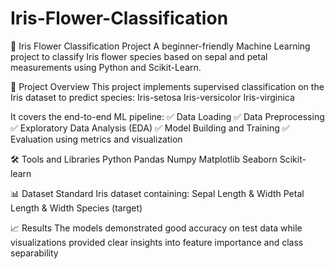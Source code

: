 # Iris-Flower-Classification

🌸 Iris Flower Classification Project
A beginner-friendly Machine Learning project to classify Iris flower species based on sepal and petal measurements using Python and Scikit-Learn.


📌 Project Overview
This project implements supervised classification on the Iris dataset to predict species:
Iris-setosa
Iris-versicolor
Iris-virginica

It covers the end-to-end ML pipeline: ✅ Data Loading
✅ Data Preprocessing
✅ Exploratory Data Analysis (EDA)
✅ Model Building and Training
✅ Evaluation using metrics and visualization

🛠️ Tools and Libraries
Python
Pandas
Numpy
Matplotlib
Seaborn
Scikit-learn

📊 Dataset
Standard Iris dataset containing:
Sepal Length & Width
Petal Length & Width
Species (target)

📈 Results
The models demonstrated good accuracy on test data while visualizations provided clear insights into feature importance and class separability
